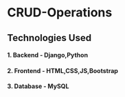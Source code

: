 # CRUD-Operations

## Technologies Used

#### 1. Backend - Django,Python
#### 2. Frontend - HTML,CSS,JS,Bootstrap
#### 3. Database - MySQL
